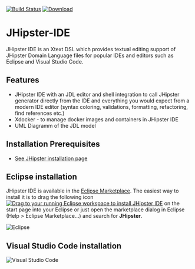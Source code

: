 [![Build Status](https://travis-ci.org/jhipster/jhipster-ide.svg?branch=master)](https://travis-ci.org/jhipster/jhipster-ide) [![Download](https://api.bintray.com/packages/jhipster/jhipster-ide/1.2/images/download.svg)](https://bintray.com/jhipster/jhipster-ide/1.2/_latestVersion)

JHipster-IDE
============

JHipster IDE is an Xtext DSL which provides textual editing support of JHipster Domain Language files for popular IDEs and editors such as Eclipse and Visual Studio Code. 

## Features

- JHipster IDE with an JDL editor and shell integration to call JHipster generator directly from the IDE and everything you would expect from a modern IDE editor (syntax coloring, validations, formatting, refactoring, find references etc.)
- Xdocker - to manage docker images and containers in JHipster IDE
- UML Diagramm of the JDL model

## Installation Prerequisites
- [See JHipster installation page ](http://www.jhipster.tech/installation/)

## Eclipse installation

JHipster IDE is available in the [Eclipse Marketplace](https://marketplace.eclipse.org/content/jhipster-ide). The easiest way to install it is to drag the following icon <a href="http://marketplace.eclipse.org/marketplace-client-intro?mpc_install=3184658" class="drag" title="Drag to your running Eclipse workspace to install JHipster IDE"><img class="img-responsive" src="https://marketplace.eclipse.org/sites/all/themes/solstice/public/images/marketplace/btn-install.png" alt="Drag to your running Eclipse workspace to install JHipster IDE" /></a> on the start page into your Eclipse or just open the marketplace dialog in Eclipse (Help > Eclipse Marketplace...) and search for <b>JHipster</b>.

![Eclipse](/docs/jhipster_ide_eclipse.gif) 

## Visual Studio Code installation

![Visual Studio Code](/docs/jhipster_ide_vscode.gif) 
